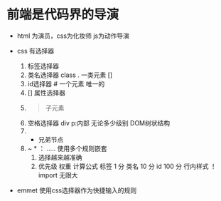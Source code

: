 #  前端是代码界的导演

- html 为演员，css为化妆师  js为动作导演

- css 有选择器
     1. 标签选择器
     2. 类名选择器 class  . 一类元素  []
     3. id选择器   #   一个元素 唯一的
     4. []   属性选择器
     5. >  子元素  
     6. 空格选择器 div p:内部 无论多少级别  DOM树状结构
     7. +  兄弟节点
     8. ~  * ： .....
     使用多个规则嵌套
        1. 选择越来越准确
        2. 优先级  权重  计算公式
            标签 1 分
            类名 10 分
            id   100 分
            行内样式 
            ！import  无限大

- emmet 使用css选择器作为快捷输入的规则

